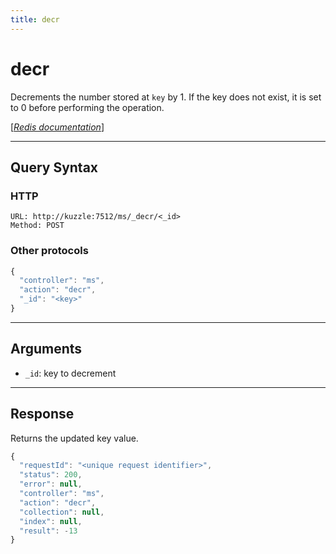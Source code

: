 ```yaml
---
title: decr
---
```


# decr

<SinceBadge version="1.0.0" />

Decrements the number stored at `key` by 1. If the key does not exist, it is set to 0 before performing the operation.

[[_Redis documentation_]](https://redis.io/commands/decr)

---

## Query Syntax

### HTTP

```http
URL: http://kuzzle:7512/ms/_decr/<_id>
Method: POST
```

### Other protocols

```js
{
  "controller": "ms",
  "action": "decr",
  "_id": "<key>"
}
```

---

## Arguments

- `_id`: key to decrement

---

## Response

Returns the updated key value.

```javascript
{
  "requestId": "<unique request identifier>",
  "status": 200,
  "error": null,
  "controller": "ms",
  "action": "decr",
  "collection": null,
  "index": null,
  "result": -13
}
```
